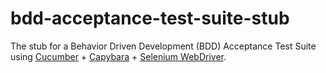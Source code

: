 # bdd-acceptance-test-suite-stub

The stub for a Behavior Driven Development (BDD) Acceptance Test Suite using [Cucumber] + [Capybara] + [Selenium WebDriver].

[Cucumber]: http://cukes.info/ "Cucumber"
[Capybara]: http://jnicklas.github.io/capybara/ "Capybara"
[Selenium WebDriver]: http://docs.seleniumhq.org/ "Selenium WebDriver"